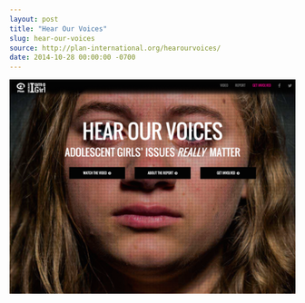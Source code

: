 ```yaml
---
layout: post
title: "Hear Our Voices"
slug: hear-our-voices
source: http://plan-international.org/hearourvoices/
date: 2014-10-28 00:00:00 -0700
---
```


<img src="/assets/img/screenshots/hear-our-voices.jpg">
